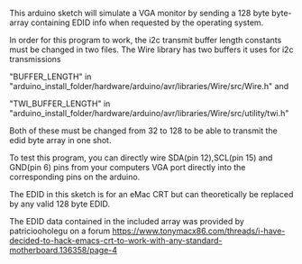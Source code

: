 This arduino sketch will simulate a VGA monitor by sending a 128 byte
byte-array containing EDID info when requested by the operating system. 


In order for this program to work, the i2c transmit buffer length constants must be changed in
two files. The Wire library has two buffers it uses for i2c transmissions

"BUFFER_LENGTH" in
"arduino_install_folder/hardware/arduino/avr/libraries/Wire/src/Wire.h" and

"TWI_BUFFER_LENGTH" in
"arduino_install_folder/hardware/arduino/avr/libraries/Wire/src/utility/twi.h"

Both of these must be changed from 32 to 128 to be able to transmit the edid byte array in
one shot.
   
To test this program, you can directly wire SDA(pin 12),SCL(pin 15) and GND(pin 6) pins from your computers VGA port
directly into the corresponding pins on the arduino.

The EDID in this sketch is for an eMac CRT but can theoretically be replaced 
by any valid 128 byte EDID.

The EDID data contained in the included array was provided by patriciooholegu on a forum
https://www.tonymacx86.com/threads/i-have-decided-to-hack-emacs-crt-to-work-with-any-standard-motherboard.136358/page-4

